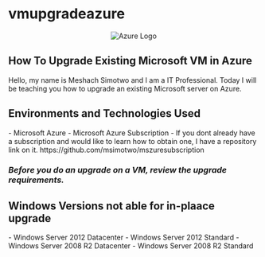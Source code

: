 # vmupgradeazure
<p align="center">
<img src="https://i.imgur.com/hbO1sQ3.png" alt="Azure Logo"/>
</p>

<h2>How To Upgrade Existing Microsoft VM in Azure</h2>

Hello, my name is Meshach Simotwo and I am a IT Professional. Today I will be teaching you how to upgrade an existing Microsoft server on Azure.<br>

<h2>Environments and Technologies Used</h2>
  - Microsoft Azure 
  - Microsoft Azure Subscription 
    - If you dont already have a subscription and would like to learn how to obtain one, I have a repository link on it.   https://github.com/msimotwo/mszuresubscription


*<h3>Before you do an upgrade on a VM, review the upgrade requirements.</h3>*

<h2>Windows Versions not able for in-plaace upgrade</h2>
  - Windows Server 2012 Datacenter
  - Windows Server 2012 Standard
  - Windows Server 2008 R2 Datacenter
  - Windows Server 2008 R2 Standard
 
